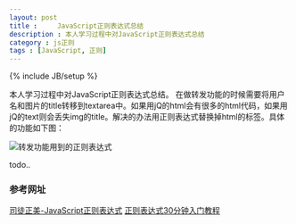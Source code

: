 ```yaml
---
layout: post
title : 	JavaScript正则表达式总结
description : 本人学习过程中对JavaScript正则表达式总结
category : js正则
tags : [JavaScript, 正则]
---
```

{% include JB/setup %}

本人学习过程中对JavaScript正则表达式总结。
在做转发功能的时候需要将用户名和图片的title转移到textarea中。如果用jQ的html会有很多的html代码，如果用jQ的text则会丢失img的title。解决的办法用正则表达式替换掉html的标签。具体的功能如下图：

![转发功能用到的正则表达式](http://huixisheng.github.com/images/article/regular-expression-share.png)

todo..

### 参考网址
[司徒正美-JavaScript正则表达式](http://www.cnblogs.com/rubylouvre/archive/2010/03/09/1681222.html)
[正则表达式30分钟入门教程](http://deerchao.net/tutorials/regex/regex.htm)




 